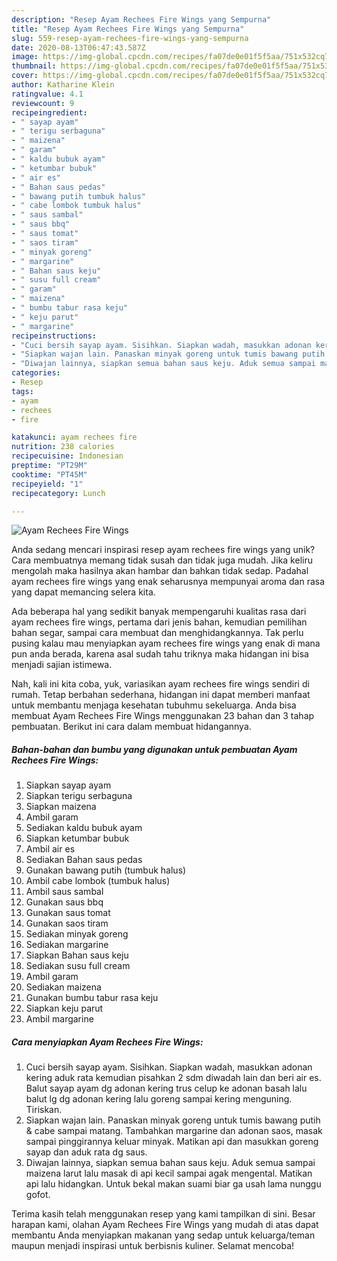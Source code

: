 ```yaml
---
description: "Resep Ayam Rechees Fire Wings yang Sempurna"
title: "Resep Ayam Rechees Fire Wings yang Sempurna"
slug: 559-resep-ayam-rechees-fire-wings-yang-sempurna
date: 2020-08-13T06:47:43.587Z
image: https://img-global.cpcdn.com/recipes/fa07de0e01f5f5aa/751x532cq70/ayam-rechees-fire-wings-foto-resep-utama.jpg
thumbnail: https://img-global.cpcdn.com/recipes/fa07de0e01f5f5aa/751x532cq70/ayam-rechees-fire-wings-foto-resep-utama.jpg
cover: https://img-global.cpcdn.com/recipes/fa07de0e01f5f5aa/751x532cq70/ayam-rechees-fire-wings-foto-resep-utama.jpg
author: Katharine Klein
ratingvalue: 4.1
reviewcount: 9
recipeingredient:
- " sayap ayam"
- " terigu serbaguna"
- " maizena"
- " garam"
- " kaldu bubuk ayam"
- " ketumbar bubuk"
- " air es"
- " Bahan saus pedas"
- " bawang putih tumbuk halus"
- " cabe lombok tumbuk halus"
- " saus sambal"
- " saus bbq"
- " saus tomat"
- " saos tiram"
- " minyak goreng"
- " margarine"
- " Bahan saus keju"
- " susu full cream"
- " garam"
- " maizena"
- " bumbu tabur rasa keju"
- " keju parut"
- " margarine"
recipeinstructions:
- "Cuci bersih sayap ayam. Sisihkan. Siapkan wadah, masukkan adonan kering aduk rata kemudian pisahkan 2 sdm diwadah lain dan beri air es. Balut sayap ayam dg adonan kering trus celup ke adonan basah lalu balut lg dg adonan kering lalu goreng sampai kering menguning. Tiriskan."
- "Siapkan wajan lain. Panaskan minyak goreng untuk tumis bawang putih &amp; cabe sampai matang. Tambahkan margarine dan adonan saos, masak sampai pinggirannya keluar minyak. Matikan api dan masukkan goreng sayap dan aduk rata dg saus."
- "Diwajan lainnya, siapkan semua bahan saus keju. Aduk semua sampai maizena larut lalu masak di api kecil sampai agak mengental. Matikan api lalu hidangkan. Untuk bekal makan suami biar ga usah lama nunggu gofot."
categories:
- Resep
tags:
- ayam
- rechees
- fire

katakunci: ayam rechees fire 
nutrition: 238 calories
recipecuisine: Indonesian
preptime: "PT29M"
cooktime: "PT45M"
recipeyield: "1"
recipecategory: Lunch

---
```



![Ayam Rechees Fire Wings](https://img-global.cpcdn.com/recipes/fa07de0e01f5f5aa/751x532cq70/ayam-rechees-fire-wings-foto-resep-utama.jpg)

Anda sedang mencari inspirasi resep ayam rechees fire wings yang unik? Cara membuatnya memang tidak susah dan tidak juga mudah. Jika keliru mengolah maka hasilnya akan hambar dan bahkan tidak sedap. Padahal ayam rechees fire wings yang enak seharusnya mempunyai aroma dan rasa yang dapat memancing selera kita.

Ada beberapa hal yang sedikit banyak mempengaruhi kualitas rasa dari ayam rechees fire wings, pertama dari jenis bahan, kemudian pemilihan bahan segar, sampai cara membuat dan menghidangkannya. Tak perlu pusing kalau mau menyiapkan ayam rechees fire wings yang enak di mana pun anda berada, karena asal sudah tahu triknya maka hidangan ini bisa menjadi sajian istimewa.




Nah, kali ini kita coba, yuk, variasikan ayam rechees fire wings sendiri di rumah. Tetap berbahan sederhana, hidangan ini dapat memberi manfaat untuk membantu menjaga kesehatan tubuhmu sekeluarga. Anda bisa membuat Ayam Rechees Fire Wings menggunakan 23 bahan dan 3 tahap pembuatan. Berikut ini cara dalam membuat hidangannya.

<!--inarticleads1-->

##### Bahan-bahan dan bumbu yang digunakan untuk pembuatan Ayam Rechees Fire Wings:

1. Siapkan  sayap ayam
1. Siapkan  terigu serbaguna
1. Siapkan  maizena
1. Ambil  garam
1. Sediakan  kaldu bubuk ayam
1. Siapkan  ketumbar bubuk
1. Ambil  air es
1. Sediakan  Bahan saus pedas
1. Gunakan  bawang putih (tumbuk halus)
1. Ambil  cabe lombok (tumbuk halus)
1. Ambil  saus sambal
1. Gunakan  saus bbq
1. Gunakan  saus tomat
1. Gunakan  saos tiram
1. Sediakan  minyak goreng
1. Sediakan  margarine
1. Siapkan  Bahan saus keju
1. Sediakan  susu full cream
1. Ambil  garam
1. Sediakan  maizena
1. Gunakan  bumbu tabur rasa keju
1. Siapkan  keju parut
1. Ambil  margarine




<!--inarticleads2-->

##### Cara menyiapkan Ayam Rechees Fire Wings:

1. Cuci bersih sayap ayam. Sisihkan. Siapkan wadah, masukkan adonan kering aduk rata kemudian pisahkan 2 sdm diwadah lain dan beri air es. Balut sayap ayam dg adonan kering trus celup ke adonan basah lalu balut lg dg adonan kering lalu goreng sampai kering menguning. Tiriskan.
1. Siapkan wajan lain. Panaskan minyak goreng untuk tumis bawang putih &amp; cabe sampai matang. Tambahkan margarine dan adonan saos, masak sampai pinggirannya keluar minyak. Matikan api dan masukkan goreng sayap dan aduk rata dg saus.
1. Diwajan lainnya, siapkan semua bahan saus keju. Aduk semua sampai maizena larut lalu masak di api kecil sampai agak mengental. Matikan api lalu hidangkan. Untuk bekal makan suami biar ga usah lama nunggu gofot.




Terima kasih telah menggunakan resep yang kami tampilkan di sini. Besar harapan kami, olahan Ayam Rechees Fire Wings yang mudah di atas dapat membantu Anda menyiapkan makanan yang sedap untuk keluarga/teman maupun menjadi inspirasi untuk berbisnis kuliner. Selamat mencoba!
